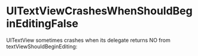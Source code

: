 UITextViewCrashesWhenShouldBeginEditingFalse
============================================

UITextView sometimes crashes when its delegate returns NO from textViewShouldBeginEditing: